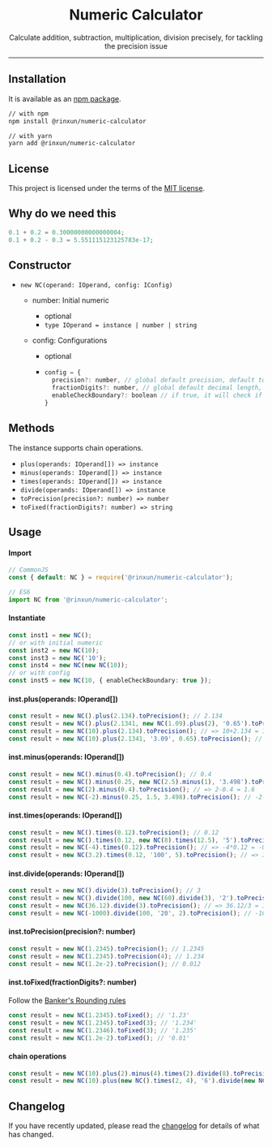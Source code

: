 <h1 align="center">Numeric Calculator</h1>

<p align="center">Calculate addition, subtraction, multiplication, division precisely, for tackling the precision issue</p>

---

<h2>Installation</h2>

It is available as an [npm package](https://www.npmjs.com/package/@rinxun/numeric-calculator).

```sh
// with npm
npm install @rinxun/numeric-calculator

// with yarn
yarn add @rinxun/numeric-calculator
```



<h2>License</h2>

This project is licensed under the terms of the [MIT license](https://github.com/rinxun/numeric-calculator/blob/master/LICENSE).



<h2>Why do we need this</h2>

```typescript
0.1 + 0.2 = 0.30000000000000004; 
0.1 + 0.2 - 0.3 = 5.551115123125783e-17;
```



<h2>Constructor</h2>

- `new NC(operand: IOperand, config: IConfig)`

  - number: Initial numeric

    - optional
    - `type IOperand = instance | number | string`

  - config: Configurations 

    - optional

    - ```js
      config = {
        precision?: number, // global default precision, default to 15, should be in the range 0 - 20, effects `toPrecision` when `toPrecision` has no args
        fractionDigits?: number, // global default decimal length, default to 2, should be in the range 0 - 20, effects `toFixed` when `toFixed` has no args
        enableCheckBoundary?: boolean // if true, it will check if the value is out of the safe boundary
      }
      ```



<h2>Methods</h2>

The instance supports chain operations.

- `plus(operands: IOperand[]) => instance `
- `minus(operands: IOperand[]) => instance`
- `times(operands: IOperand[]) => instance`
- `divide(operands: IOperand[]) => instance`
- `toPrecision(precision?: number) => number`
- `toFixed(fractionDigits?: number) => string`



<h2>Usage</h2>

<h4>Import</h4>

```typescript
// CommonJS
const { default: NC } = require('@rinxun/numeric-calculator');

// ES6 
import NC from '@rinxun/numeric-calculator';
```



<h4>Instantiate</h4>

```typescript
const inst1 = new NC(); 
// or with initial numeric
const inst2 = new NC(10); 
const inst3 = new NC('10'); 
const inst4 = new NC(new NC(10)); 
// or with config
const inst5 = new NC(10, { enableCheckBoundary: true }); 
```



<h4>inst.plus(operands: IOperand[])</h4>

```typescript
const result = new NC().plus(2.134).toPrecision(); // 2.134
const result = new NC().plus(2.1341, new NC(1.09).plus(2), '0.65').toPrecision(); // => 2.1341+(1.09+2)+0.65 = 5.8741
const result = new NC(10).plus(2.134).toPrecision(); // => 10+2.134 = 12.134
const result = new NC(10).plus(2.1341, '3.09', 0.65).toPrecision(); // => 10+2.1341+3.09+0.65 = 15.8741
```



<h4>inst.minus(operands: IOperand[])</h4>

```typescript
const result = new NC().minus(0.4).toPrecision(); // 0.4
const result = new NC().minus(0.25, new NC(2.5).minus(1), '3.498').toPrecision(); // => 0.25-(2.5-1)-3.498 -4.748
const result = new NC(2).minus(0.4).toPrecision(); // => 2-0.4 = 1.6
const result = new NC(-2).minus(0.25, 1.5, 3.498).toPrecision(); // -2-0.25-1.5-3.498 = -7.248
```



<h4>inst.times(operands: IOperand[])</h4>

```typescript
const result = new NC().times(0.12).toPrecision(); // 0.12
const result = new NC().times(0.12, new NC(8).times(12.5), '5').toPrecision(); // => 0.12*(8*12.5)*5 = 60
const result = new NC(-4).times(0.12).toPrecision(); // => -4*0.12 = -0.48
const result = new NC(3.2).times(0.12, '100', 5).toPrecision(); // => 3.2*0.12*100*5 = 192
```



<h4>inst.divide(operands: IOperand[])</h4>

```typescript
const result = new NC().divide(3).toPrecision(); // 3
const result = new NC().divide(100, new NC(60).divide(3), '2').toPrecision(); // => 100/(60/3)/2 = 2.5
const result = new NC(36.12).divide(3).toPrecision(); // => 36.12/3 = 12.04
const result = new NC(-1000).divide(100, '20', 2).toPrecision(); // -1000/100/20/2 = -0.25
```



<h4>inst.toPrecision(precision?: number)</h4>

```typescript
const result = new NC(1.2345).toPrecision(); // 1.2345
const result = new NC(1.2345).toPrecision(4); // 1.234
const result = new NC(1.2e-2).toPrecision(); // 0.012
```



<h4>inst.toFixed(fractionDigits?: number)</h4>

Follow the [Banker's Rounding rules](https://rounding.to/understanding-the-bankers-rounding/)

```typescript
const result = new NC(1.2345).toFixed(); // '1.23'
const result = new NC(1.2345).toFixed(3); // '1.234'
const result = new NC(1.2346).toFixed(3); // '1.235'
const result = new NC(1.2e-2).toFixed(); // '0.01'
```



<h4>chain operations</h4>

```typescript
const result = new NC(10).plus(2).minus(4).times(2).divide(8).toPrecision(); // => (10+2-4)*2/8 = 2
const result = new NC(10).plus(new NC().times(2, 4), '6').divide(new NC(12).minus(4)).toPrecision(); // => (10+(2*4)+6)/(12-4) = 3
```



<h2>Changelog</h2>

If you have recently updated, please read the [changelog](https://github.com/rinxun/numeric-calculator/releases) for details of what has changed.